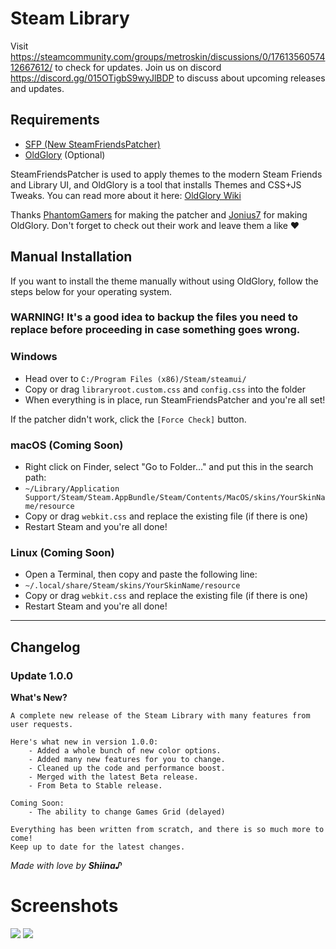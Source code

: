 # Steam Library

Visit https://steamcommunity.com/groups/metroskin/discussions/0/1761356057412667612/ to check for updates.
Join us on discord https://discord.gg/015OTigbS9wyJlBDP to discuss about upcoming releases and updates.

## Requirements
- [SFP (New SteamFriendsPatcher)](https://github.com/PhantomGamers/SFP/releases/latest)  
- [OldGlory](https://github.com/Jonius7/SteamUI-OldGlory/releases/latest) (Optional)  

SteamFriendsPatcher is used to apply themes to the modern Steam Friends and Library UI, and OldGlory is a tool that installs Themes and CSS+JS Tweaks. You can read more about it here:
[OldGlory Wiki](https://github.com/Jonius7/SteamUI-OldGlory/blob/dev/README.md)  


Thanks [PhantomGamers](https://github.com/PhantomGamers) for making the patcher and [Jonius7](https://github.com/Jonius7) for making OldGlory. Don't forget to check out their work and leave them a like ❤
    
## Manual Installation

If you want to install the theme manually without using OldGlory, follow the steps below for your operating system.

### WARNING! It's a good idea to backup the files you need to replace before proceeding in case something goes wrong.

### Windows
- Head over to `C:/Program Files (x86)/Steam/steamui/`
- Copy or drag `libraryroot.custom.css` and `config.css` into the folder
- When everything is in place, run SteamFriendsPatcher and you're all set!  

If the patcher didn't work, click the `[Force Check]` button.

### macOS (Coming Soon)
- Right click on Finder, select "Go to Folder..." and put this in the search path:
- `~/Library/Application Support/Steam/Steam.AppBundle/Steam/Contents/MacOS/skins/YourSkinName/resource`
- Copy or drag `webkit.css` and replace the existing file (if there is one)
- Restart Steam and you're all done!
    
### Linux (Coming Soon)
- Open a Terminal, then copy and paste the following line:
- `~/.local/share/Steam/skins/YourSkinName/resource`
- Copy or drag `webkit.css` and replace the existing file (if there is one)
- Restart Steam and you're all done!
    
------------------------------------------------------------------------------------------------------------------

## Changelog
### Update 1.0.0

**What's New?**

    A complete new release of the Steam Library with many features from user requests.

    Here's what new in version 1.0.0:
        - Added a whole bunch of new color options.
        - Added many new features for you to change.
        - Cleaned up the code and performance boost.
        - Merged with the latest Beta release.
        - From Beta to Stable release.
        
    Coming Soon:
        - The ability to change Games Grid (delayed)

    Everything has been written from scratch, and there is so much more to come!
    Keep up to date for the latest changes.
    

*Made with love by* ***Shiina♪***


# Screenshots

![](https://i.imgur.com/PanuGV9.png)
![](https://i.imgur.com/IJqurhv.png)
